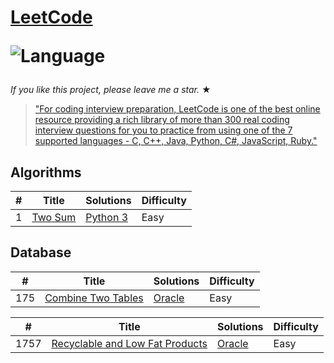 # [LeetCode](https://leetcode.com/problemset/algorithms/)<p>![Language](https://img.shields.io/badge/language-Python3%20%2F%20MySQL%20%2F%20Bash-blue.svg) 

_If you like this project, please leave me a star._ &#9733;

> ["For coding interview preparation, LeetCode is one of the best online resource providing a rich library of more than 300 real coding interview questions for you to practice from using one of the 7 supported languages - C, C++, Java, Python, C#, JavaScript, Ruby."](https://www.quora.com/How-effective-is-Leetcode-for-preparing-for-technical-interviews)
## Algorithms

 |  #  |      Title     |   Solutions   | Difficulty               
|-----|----------------|---------------|----------------------------
|1|[Two Sum](https://leetcode.com/problems/two-sum/)|[Python 3](../main/1-two-sum/1-two-sum.py) |Easy|

## Database

 | #    |      Title     | Solutions                                                                                                                                                                                                        | Difficulty                     
|----------------------|------------------------------------------------------------------------------------------------------------------------------------------|-------------------------------------------------------------------------------|--------------------------
|175|[Combine Two Tables](https://leetcode.com/problems/combine-two-tables/)| [Oracle](../main/175-combine-two-tables/175-combine-two-tables.sql)                                                                 |Easy|                                                                        Oracle||
  
|  #  |      Title     |   Solutions   | Difficulty               
|-----|----------------|---------------|----------------------------
|1757|[Recyclable and Low Fat Products](https://leetcode.com/problems/recyclable-and-low-fat-products/)|[Oracle](../main/1757-recyclable-and-low-fat-products/1757-recyclable-and-low-fat-products.sql) |Easy|
